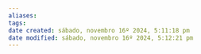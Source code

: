 ```yaml
---
aliases: 
tags: 
date created: sábado, novembro 16º 2024, 5:11:18 pm
date modified: sábado, novembro 16º 2024, 5:12:21 pm
---
```

